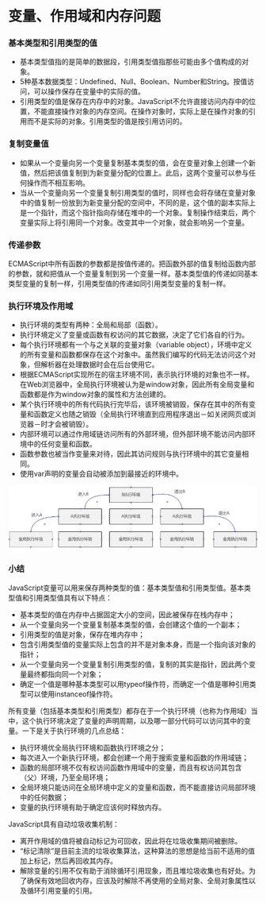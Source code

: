 # 变量、作用域和内存问题

### 基本类型和引用类型的值

* 基本类型值指的是简单的数据段，引用类型值指那些可能由多个值构成的对象。
* 5种基本数据类型：Undefined、Null、Boolean、Number和String。按值访问，可以操作保存在变量中的实际的值。
* 引用类型的值是保存在内存中的对象。JavaScript不允许直接访问内存中的位置，不能直接操作对象的内存空间。在操作对象时，实际上是在操作对象的引用而不是实际的对象。引用类型的值是按引用访问的。

### 复制变量值

* 如果从一个变量向另一个变量复制基本类型的值，会在变量对象上创建一个新值，然后把该值复制到为新变量分配的位置上。此后，这两个变量可以参与任何操作而不相互影响。
* 当从一个变量向另一个变量复制引用类型的值时，同样也会将存储在变量对象中的值复制一份放到为新变量分配的空间中，不同的是，这个值的副本实际上是一个指针，而这个指针指向存储在堆中的一个对象。复制操作结束后，两个变量实际上将引用同一个对象。改变其中一个对象，就会影响另一个变量。

### 传递参数

ECMAScript中所有函数的参数都是按值传递的。把函数外部的值复制给函数内部的参数，就和把值从一个变量复制到另一个变量一样。基本类型值的传递如同基本类型变量的复制一样，引用类型值的传递如同引用类型变量的复制一样。

### 执行环境及作用域

* 执行环境的类型有两种：全局和局部（函数）。
* 执行环境定义了变量或函数有权访问的其它数据，决定了它们各自的行为。
* 每个执行环境都有一个与之关联的变量对象（variable object），环境中定义的所有变量和函数都保存在这个对象中。虽然我们编写的代码无法访问这个对象，但解析器在处理数据时会在后台使用它。
* 根据ECMAScript实现所在的宿主环境不同，表示执行环境的对象也不一样。在Web浏览器中，全局执行环境被认为是window对象，因此所有全局变量和函数都是作为window对象的属性和方法创建的。
* 某个执行环境中的所有代码执行完毕后，该环境被销毁，保存在其中的所有变量和函数定义也随之销毁（全局执行环境直到应用程序退出－如关闭网页或浏览器－时才会被销毁）。
* 内部环境可以通过作用域链访问所有的外部环境，但外部环境不能访问内部环境中的任何变量和函数。
* 函数参数也被当作变量来对待，因此其访问规则与执行环境中的其它变量相同。
* 使用var声明的变量会自动被添加到最接近的环境中。

![执行环境及作用域](E13850CF-13A6-4DA8-A91C-CC8E24593240.png)

### 小结

JavaScript变量可以用来保存两种类型的值：基本类型值和引用类型值。基本类型值和引用类型值具有以下特点：

* 基本类型的值在内存中占据固定大小的空间，因此被保存在栈内存中；
* 从一个变量向另一个变量复制基本类型的值，会创建这个值的一个副本；
* 引用类型的值是对象，保存在堆内存中；
* 包含引用类型值的变量实际上包含的并不是对象本身，而是一个指向该对象的指针；
* 从一个变量向另一个变量复制引用类型的值，复制的其实是指针，因此两个变量最终都指向同一个对象；
* 确定一个值是哪种基本类型可以用typeof操作符，而确定一个值是哪种引用类型可以使用instanceof操作符。

所有变量（包括基本类型和引用类型）都存在于一个执行环境（也称为作用域）当中，这个执行环境决定了变量的声明周期，以及哪一部分代码可以访问其中的变量。一下是关于执行环境的几点总结：

* 执行环境优全局执行环境和函数执行环境之分；
* 每次进入一个新执行环境，都会创建一个用于搜索变量和函数的作用域链；
* 函数的局部环境不仅有权访问函数作用域中的变量，而且有权访问其包含（父）环境，乃至全局环境；
* 全局环境只能访问在全局环境中定义的变量和函数，而不能直接访问局部环境中的任何数据；
* 变量的执行环境有助于确定应该何时释放内存。

JavaScript具有自动垃圾收集机制：

* 离开作用域的值将被自动标记为可回收，因此将在垃圾收集期间被删除。
* “标记清除”是目前主流的垃圾收集算法，这种算法的思想是给当前不适用的值加上标记，然后再回收其内存。
* 解除变量的引用不仅有助于消除循环引用现象，而且堆垃圾收集也有好处。为了确保有效地回收内存，应该及时解除不再使用的全局对象、全局对象属性以及循环引用变量的引用。